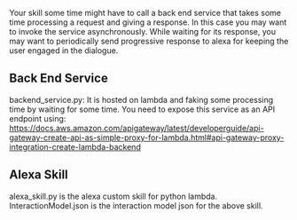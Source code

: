 Your skill some time might have to call a back end service that takes some time processing a request and giving a response. In this case you 
may want to invoke the service asynchronously. While waiting for its response, you may want to periodically send progressive response 
to alexa for keeping the user engaged in the dialogue.

## Back End Service

backend_service.py: It is hosted on lambda and faking some processing time by waiting for some time. You need to expose this service as an API endpoint using: https://docs.aws.amazon.com/apigateway/latest/developerguide/api-gateway-create-api-as-simple-proxy-for-lambda.html#api-gateway-proxy-integration-create-lambda-backend


## Alexa Skill

alexa_skill.py is the alexa custom skill for python lambda.
InteractionModel.json is the interaction model  json for the above skill.
